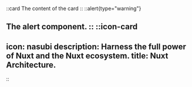 ::card
The content of the card
::
::alert{type="warning"}

The **alert** component.
::
::icon-card
---
icon: nasubi
description: Harness the full power of Nuxt and the Nuxt ecosystem.
title: Nuxt Architecture.
---
::